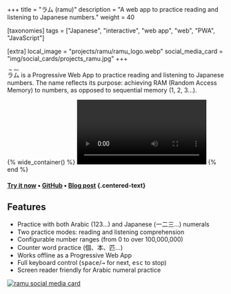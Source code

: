 +++
title = "ラム (ramu)"
description = "A web app to practice reading and listening to Japanese numbers."
weight = 40

[taxonomies]
tags = ["Japanese", "interactive", "web app", "web", "PWA", "JavaScript"]

[extra]
local_image = "projects/ramu/ramu_logo.webp"
social_media_card = "img/social_cards/projects_ramu.jpg"
+++

<ruby>ラ<rt>ra</rt>ム<rt>mu</rt></ruby> is a Progressive Web App to practice reading and listening to Japanese numbers. The name reflects its purpose: achieving RAM (Random Access Memory) to numbers, as opposed to sequential memory (1, 2, 3…).

{% wide_container() %}
<video controls src="media/ラム_demo.mp4" title="ramu demo"></video>
{% end %}

#### [Try it now](https://ramu.osc.garden) • [GitHub](https://github.com/welpo/ramu) • [Blog post](https://osc.garden/blog/ramu-japanese-numbers-practice-web-app/) {.centered-text}

## Features

- Practice with both Arabic (123…) and Japanese (一二三…) numerals
- Two practice modes: reading and listening comprehension
- Configurable number ranges (from 0 to over 100,000,000)
- Counter word practice (個、本、匹…)
- Works offline as a Progressive Web App
- Full keyboard control (<kbd>space</kbd>/<kbd>→</kbd> for next, <kbd>esc</kbd> to stop)
- Screen reader friendly for Arabic numeral practice

[![ramu social media card](/img/social_cards/projects_ramu.jpg)](https://ramu.osc.garden)
